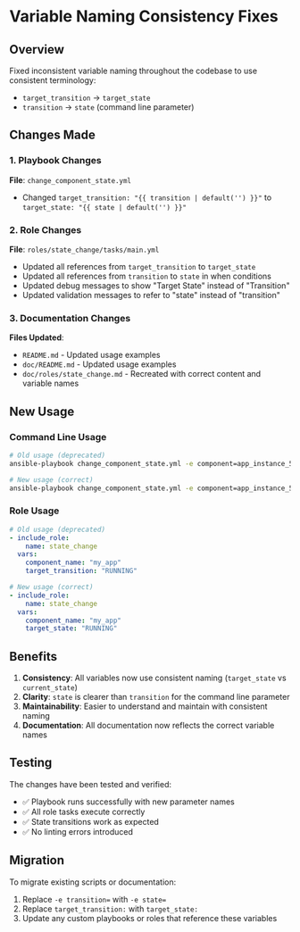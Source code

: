 # Variable Naming Consistency Fixes

## Overview

Fixed inconsistent variable naming throughout the codebase to use consistent terminology:

- `target_transition` → `target_state`
- `transition` → `state` (command line parameter)

## Changes Made

### 1. Playbook Changes

**File**: `change_component_state.yml`
- Changed `target_transition: "{{ transition | default('') }}"` to `target_state: "{{ state | default('') }}"`

### 2. Role Changes

**File**: `roles/state_change/tasks/main.yml`
- Updated all references from `target_transition` to `target_state`
- Updated all references from `transition` to `state` in when conditions
- Updated debug messages to show "Target State" instead of "Transition"
- Updated validation messages to refer to "state" instead of "transition"

### 3. Documentation Changes

**Files Updated**:
- `README.md` - Updated usage examples
- `doc/README.md` - Updated usage examples  
- `doc/roles/state_change.md` - Recreated with correct content and variable names

## New Usage

### Command Line Usage

```bash
# Old usage (deprecated)
ansible-playbook change_component_state.yml -e component=app_instance_5 -e transition=RUNNING

# New usage (correct)
ansible-playbook change_component_state.yml -e component=app_instance_5 -e state=RUNNING
```

### Role Usage

```yaml
# Old usage (deprecated)
- include_role:
    name: state_change
  vars:
    component_name: "my_app"
    target_transition: "RUNNING"

# New usage (correct)
- include_role:
    name: state_change
  vars:
    component_name: "my_app"
    target_state: "RUNNING"
```

## Benefits

1. **Consistency**: All variables now use consistent naming (`target_state` vs `current_state`)
2. **Clarity**: `state` is clearer than `transition` for the command line parameter
3. **Maintainability**: Easier to understand and maintain with consistent naming
4. **Documentation**: All documentation now reflects the correct variable names

## Testing

The changes have been tested and verified:

- ✅ Playbook runs successfully with new parameter names
- ✅ All role tasks execute correctly
- ✅ State transitions work as expected
- ✅ No linting errors introduced

## Migration

To migrate existing scripts or documentation:

1. Replace `-e transition=` with `-e state=`
2. Replace `target_transition:` with `target_state:`
3. Update any custom playbooks or roles that reference these variables
